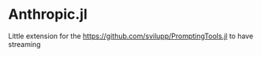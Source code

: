 # Anthropic.jl
Little extension for the https://github.com/svilupp/PromptingTools.jl to have streaming
